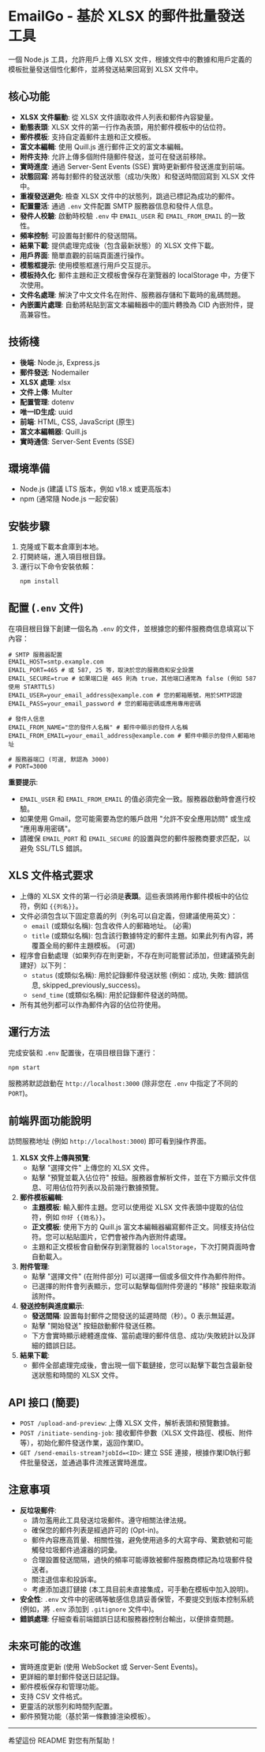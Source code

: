 # EmailGo - 基於 XLSX 的郵件批量發送工具

一個 Node.js 工具，允許用戶上傳 XLSX 文件，根據文件中的數據和用戶定義的模板批量發送個性化郵件，並將發送結果回寫到 XLSX 文件中。

## 核心功能

*   **XLSX 文件驅動**: 從 XLSX 文件讀取收件人列表和郵件內容變量。
*   **動態表頭**: XLSX 文件的第一行作為表頭，用於郵件模板中的佔位符。
*   **郵件模板**: 支持自定義郵件主題和正文模板。
*   **富文本編輯**: 使用 Quill.js 進行郵件正文的富文本編輯。
*   **附件支持**: 允許上傳多個附件隨郵件發送，並可在發送前移除。
*   **實時進度**: 通過 Server-Sent Events (SSE) 實時更新郵件發送進度到前端。
*   **狀態回寫**: 將每封郵件的發送狀態（成功/失敗）和發送時間回寫到 XLSX 文件中。
*   **重複發送避免**: 檢查 XLSX 文件中的狀態列，跳過已標記為成功的郵件。
*   **配置靈活**: 通過 `.env` 文件配置 SMTP 服務器信息和發件人信息。
*   **發件人校驗**: 啟動時校驗 `.env` 中 `EMAIL_USER` 和 `EMAIL_FROM_EMAIL` 的一致性。
*   **頻率控制**: 可設置每封郵件的發送間隔。
*   **結果下載**: 提供處理完成後（包含最新狀態）的 XLSX 文件下載。
*   **用戶界面**: 簡單直觀的前端頁面進行操作。
*   **模態框提示**: 使用模態框進行用戶交互提示。
*   **模板持久化**: 郵件主題和正文模板會保存在瀏覽器的 localStorage 中，方便下次使用。
*   **文件名處理**: 解決了中文文件名在附件、服務器存儲和下載時的亂碼問題。
*   **內嵌圖片處理**: 自動將粘貼到富文本編輯器中的圖片轉換為 CID 內嵌附件，提高兼容性。

## 技術棧

*   **後端**: Node.js, Express.js
*   **郵件發送**: Nodemailer
*   **XLSX 處理**: xlsx
*   **文件上傳**: Multer
*   **配置管理**: dotenv
*   **唯一ID生成**: uuid
*   **前端**: HTML, CSS, JavaScript (原生)
*   **富文本編輯器**: Quill.js
*   **實時通信**: Server-Sent Events (SSE)

## 環境準備

*   Node.js (建議 LTS 版本，例如 v18.x 或更高版本)
*   npm (通常隨 Node.js 一起安裝)

## 安裝步驟

1.  克隆或下載本倉庫到本地。
2.  打開終端，進入項目根目錄。
3.  運行以下命令安裝依賴：
    ```bash
    npm install
    ```

## 配置 (`.env` 文件)

在項目根目錄下創建一個名為 `.env` 的文件，並根據您的郵件服務商信息填寫以下內容：

```dotenv
# SMTP 服務器配置
EMAIL_HOST=smtp.example.com
EMAIL_PORT=465 # 或 587, 25 等，取決於您的服務商和安全設置
EMAIL_SECURE=true # 如果端口是 465 則為 true，其他端口通常為 false (例如 587 使用 STARTTLS)
EMAIL_USER=your_email_address@example.com # 您的郵箱賬號，用於SMTP認證
EMAIL_PASS=your_email_password # 您的郵箱密碼或應用專用密碼

# 發件人信息
EMAIL_FROM_NAME="您的發件人名稱" # 郵件中顯示的發件人名稱
EMAIL_FROM_EMAIL=your_email_address@example.com # 郵件中顯示的發件人郵箱地址

# 服務器端口 (可選, 默認為 3000)
# PORT=3000
```

**重要提示**: 
*   `EMAIL_USER` 和 `EMAIL_FROM_EMAIL` 的值必須完全一致。服務器啟動時會進行校驗。
*   如果使用 Gmail，您可能需要為您的賬戶啟用 "允許不安全應用訪問" 或生成 "應用專用密碼"。
*   請確保 `EMAIL_PORT` 和 `EMAIL_SECURE` 的設置與您的郵件服務商要求匹配，以避免 SSL/TLS 錯誤。

## XLS 文件格式要求

*   上傳的 XLSX 文件的第一行必須是**表頭**。這些表頭將用作郵件模板中的佔位符，例如 `{{列名}}`。
*   文件必須包含以下固定意義的列（列名可以自定義，但建議使用英文）：
    *   `email` (或類似名稱): 包含收件人的郵箱地址。 (必需)
    *   `title` (或類似名稱): 包含該行數據特定的郵件主題。如果此列有內容，將覆蓋全局的郵件主題模板。 (可選)
*   程序會自動處理（如果列存在則更新，不存在則可能嘗試添加，但建議預先創建好）以下列：
    *   `status` (或類似名稱): 用於記錄郵件發送狀態 (例如：成功, 失敗: 錯誤信息, skipped_previously_success)。
    *   `send_time` (或類似名稱): 用於記錄郵件發送的時間。
*   所有其他列都可以作為郵件內容的佔位符使用。

## 運行方法

完成安裝和 `.env` 配置後，在項目根目錄下運行：

```bash
npm start
```

服務將默認啟動在 `http://localhost:3000` (除非您在 `.env` 中指定了不同的 `PORT`)。

## 前端界面功能說明

訪問服務地址 (例如 `http://localhost:3000`) 即可看到操作界面。

1.  **XLSX 文件上傳與預覽**:
    *   點擊 "選擇文件" 上傳您的 XLSX 文件。
    *   點擊 "預覽並載入佔位符" 按鈕。服務器會解析文件，並在下方顯示文件信息、可用佔位符列表以及前幾行數據預覽。
2.  **郵件模板編輯**:
    *   **主題模板**: 輸入郵件主題。您可以使用從 XLSX 文件表頭中提取的佔位符，例如 `你好 {{姓名}}`。
    *   **正文模板**: 使用下方的 Quill.js 富文本編輯器編寫郵件正文。同樣支持佔位符。您可以粘貼圖片，它們會被作為內嵌附件處理。
    *   主題和正文模板會自動保存到瀏覽器的 `localStorage`，下次打開頁面時會自動載入。
3.  **附件管理**:
    *   點擊 "選擇文件" (在附件部分) 可以選擇一個或多個文件作為郵件附件。
    *   已選擇的附件會列表顯示，您可以點擊每個附件旁邊的 "移除" 按鈕來取消該附件。
4.  **發送控制與進度顯示**:
    *   **發送間隔**: 設置每封郵件之間發送的延遲時間（秒）。0 表示無延遲。
    *   點擊 "開始發送" 按鈕啟動郵件發送任務。
    *   下方會實時顯示總體進度條、當前處理的郵件信息、成功/失敗統計以及詳細的錯誤日誌。
5.  **結果下載**:
    *   郵件全部處理完成後，會出現一個下載鏈接，您可以點擊下載包含最新發送狀態和時間的 XLSX 文件。

## API 接口 (簡要)

*   `POST /upload-and-preview`: 上傳 XLSX 文件，解析表頭和預覽數據。
*   `POST /initiate-sending-job`: 接收郵件參數（XLSX 文件路徑、模板、附件等），初始化郵件發送作業，返回作業ID。
*   `GET /send-emails-stream?jobId=<ID>`: 建立 SSE 連接，根據作業ID執行郵件批量發送，並通過事件流推送實時進度。

## 注意事項

*   **反垃圾郵件**: 
    *   請勿濫用此工具發送垃圾郵件。遵守相關法律法規。
    *   確保您的郵件列表是經過許可的 (Opt-in)。
    *   郵件內容應高質量、相關性強，避免使用過多的大寫字母、驚歎號和可能觸發垃圾郵件過濾器的詞彙。
    *   合理設置發送間隔，過快的頻率可能導致被郵件服務商標記為垃圾郵件發送者。
    *   關注退信率和投訴率。
    *   考慮添加退訂鏈接 (本工具目前未直接集成，可手動在模板中加入說明)。
*   **安全性**: `.env` 文件中的密碼等敏感信息請妥善保管，不要提交到版本控制系統 (例如，將 `.env` 添加到 `.gitignore` 文件中)。
*   **錯誤處理**: 仔細查看前端錯誤日誌和服務器控制台輸出，以便排查問題。

## 未來可能的改進

- 實時進度更新 (使用 WebSocket 或 Server-Sent Events)。
- 更詳細的單封郵件發送日誌記錄。
- 郵件模板保存和管理功能。
- 支持 CSV 文件格式。
- 更靈活的狀態列和時間列配置。
- 郵件預覽功能（基於第一條數據渲染模板）。

---

希望這份 README 對您有所幫助！ 